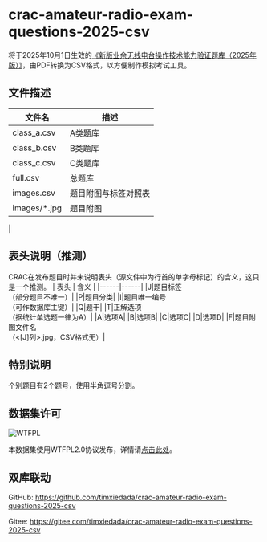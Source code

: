 # crac-amateur-radio-exam-questions-2025-csv
将于2025年10月1日生效的[《新版业余无线电台操作技术能力验证题库（2025年版）》](https://mp.weixin.qq.com/s/abWyWXJgkknclMqQG87MrA "微信公众号文章")，由PDF转换为CSV格式，以方便制作模拟考试工具。

## 文件描述
| 文件名 | 描述 |
|------|------|
|class_a.csv|A类题库|
|class_b.csv|B类题库|
|class_c.csv|C类题库|
|full.csv|总题库|
|images.csv|题目附图与标签对照表|
|images/*.jpg|题目附图|
|

## 表头说明（推测）
CRAC在发布题目时并未说明表头（源文件中为行首的单字母标记）的含义，这只是一个推测。
| 表头 | 含义 |
|------|------|
|J|题目标签<br>（部分题目不唯一）|
|P|题目分类|
|I|题目唯一编号<br>（可作数据库主键）|
|Q|题干|
|T|正解选项<br>（据统计单选题一律为A）|
|A|选项A|
|B|选项B|
|C|选项C|
|D|选项D|
|F|题目附图文件名<br>（<[J]列>.jpg，CSV格式无）|
## 特别说明
个别题目有2个题号，使用半角逗号分割。

## 数据集许可

![WTFPL](http://www.wtfpl.net/wp-content/uploads/2012/12/wtfpl-badge-1.png)

本数据集使用WTFPL2.0协议发布，详情请[点击此处](COPYING)。

## 双库联动

GitHub: <https://github.com/timxiedada/crac-amateur-radio-exam-questions-2025-csv>

Gitee: <https://gitee.com/timxiedada/crac-amateur-radio-exam-questions-2025-csv>